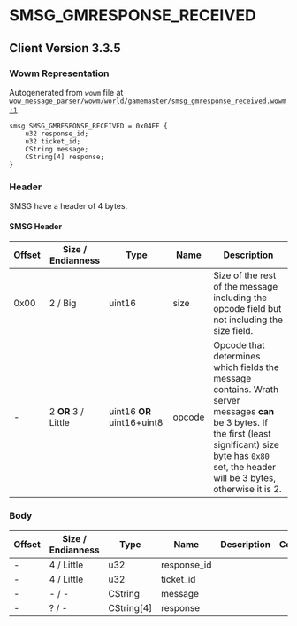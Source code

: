 # SMSG_GMRESPONSE_RECEIVED

## Client Version 3.3.5

### Wowm Representation

Autogenerated from `wowm` file at [`wow_message_parser/wowm/world/gamemaster/smsg_gmresponse_received.wowm:1`](https://github.com/gtker/wow_messages/tree/main/wow_message_parser/wowm/world/gamemaster/smsg_gmresponse_received.wowm#L1).
```rust,ignore
smsg SMSG_GMRESPONSE_RECEIVED = 0x04EF {
    u32 response_id;
    u32 ticket_id;
    CString message;
    CString[4] response;
}
```
### Header

SMSG have a header of 4 bytes.

#### SMSG Header

| Offset | Size / Endianness | Type   | Name   | Description |
| ------ | ----------------- | ------ | ------ | ----------- |
| 0x00   | 2 / Big           | uint16 | size   | Size of the rest of the message including the opcode field but not including the size field.|
| -      | 2 **OR** 3 / Little| uint16 **OR** uint16+uint8 | opcode | Opcode that determines which fields the message contains. Wrath server messages **can** be 3 bytes. If the first (least significant) size byte has `0x80` set, the header will be 3 bytes, otherwise it is 2. |

### Body

| Offset | Size / Endianness | Type | Name | Description | Comment |
| ------ | ----------------- | ---- | ---- | ----------- | ------- |
| - | 4 / Little | u32 | response_id |  |  |
| - | 4 / Little | u32 | ticket_id |  |  |
| - | - / - | CString | message |  |  |
| - | ? / - | CString[4] | response |  |  |

